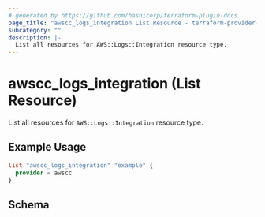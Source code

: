 ```yaml
---
# generated by https://github.com/hashicorp/terraform-plugin-docs
page_title: "awscc_logs_integration List Resource - terraform-provider-awscc"
subcategory: ""
description: |-
  List all resources for AWS::Logs::Integration resource type.
---
```


# awscc_logs_integration (List Resource)

List all resources for `AWS::Logs::Integration` resource type.

## Example Usage

```terraform
list "awscc_logs_integration" "example" {
  provider = awscc
}
```

<!-- schema generated by tfplugindocs -->
## Schema
